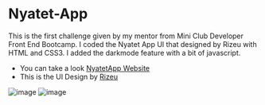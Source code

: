 ﻿# Nyatet-App

This is the first challenge given by my mentor from Mini Club Developer Front End Bootcamp. I coded the Nyatet App UI that designed by Rizeu with HTML and CSS3. I added the darkmode feature with a bit of javascript. 

* You can take a look [NyatetApp Website](https://nyatetapp-slicing-dontbeasalad.netlify.app/)
* This is the UI Design by [Rizeu](https://ui8.net/rizeu/products/nyatet-easy-notes-app-ui-kit)

![image](https://user-images.githubusercontent.com/67630956/127311559-0e226f21-cf20-4f5f-89fe-2541801aa910.png) ![image](https://user-images.githubusercontent.com/67630956/127311888-139b8a5b-dc95-493c-a93a-7c541bc42836.png)

